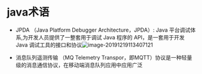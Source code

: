 # java术语

* JPDA （Java Platform Debugger Architecture，JPDA）:   Java 平台调试体系,为开发人员提供了一整套用于调试 Java 程序的 API，是一套用于开发 Java 调试工具的接口和协议![image-20191219113407121](D:\data\notes\notes\java\java术语\image-20191219113407121.png)

* 消息队列遥测传输 （MQ Telemetry Transpor，即MQTT）协议是一种轻量级的消息通信协议，在移动端消息队列应用中应用广泛